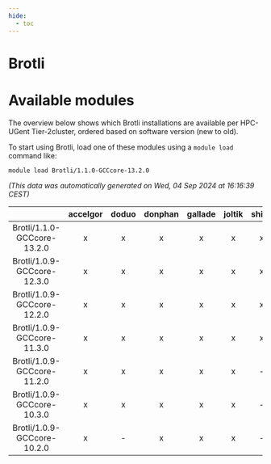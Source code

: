 ```yaml
---
hide:
  - toc
---
```


Brotli
======

# Available modules


The overview below shows which Brotli installations are available per HPC-UGent Tier-2cluster, ordered based on software version (new to old).

To start using Brotli, load one of these modules using a `module load` command like:

```shell
module load Brotli/1.1.0-GCCcore-13.2.0
```

*(This data was automatically generated on Wed, 04 Sep 2024 at 16:16:39 CEST)*  

| |accelgor|doduo|donphan|gallade|joltik|shinx|skitty|
| :---: | :---: | :---: | :---: | :---: | :---: | :---: | :---: |
|Brotli/1.1.0-GCCcore-13.2.0|x|x|x|x|x|x|x|
|Brotli/1.0.9-GCCcore-12.3.0|x|x|x|x|x|x|x|
|Brotli/1.0.9-GCCcore-12.2.0|x|x|x|x|x|x|x|
|Brotli/1.0.9-GCCcore-11.3.0|x|x|x|x|x|x|x|
|Brotli/1.0.9-GCCcore-11.2.0|x|x|x|x|x|-|x|
|Brotli/1.0.9-GCCcore-10.3.0|x|x|x|x|x|-|x|
|Brotli/1.0.9-GCCcore-10.2.0|x|-|x|x|x|-|x|

